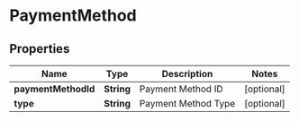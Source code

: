 
# PaymentMethod

## Properties
Name | Type | Description | Notes
------------ | ------------- | ------------- | -------------
**paymentMethodId** | **String** | Payment Method ID |  [optional]
**type** | **String** | Payment Method Type |  [optional]



